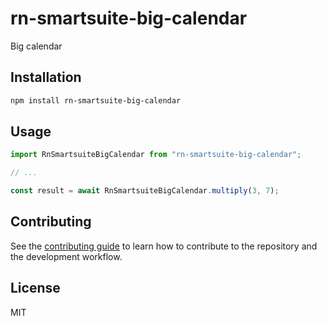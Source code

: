 # rn-smartsuite-big-calendar

Big calendar

## Installation

```sh
npm install rn-smartsuite-big-calendar
```

## Usage

```js
import RnSmartsuiteBigCalendar from "rn-smartsuite-big-calendar";

// ...

const result = await RnSmartsuiteBigCalendar.multiply(3, 7);
```

## Contributing

See the [contributing guide](CONTRIBUTING.md) to learn how to contribute to the repository and the development workflow.

## License

MIT
